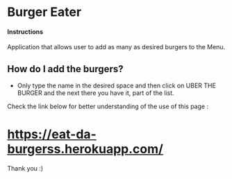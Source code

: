 # Burger Eater
#### Instructions
Application that allows user to add as many as desired burgers to the Menu.

## How do I add the burgers?
* Only type the name in the desired space and then click on UBER THE BURGER and the next there you have it, part of the list.

Check the link below for better understanding of the use of this page :
# https://eat-da-burgerss.herokuapp.com/

Thank you :) 



